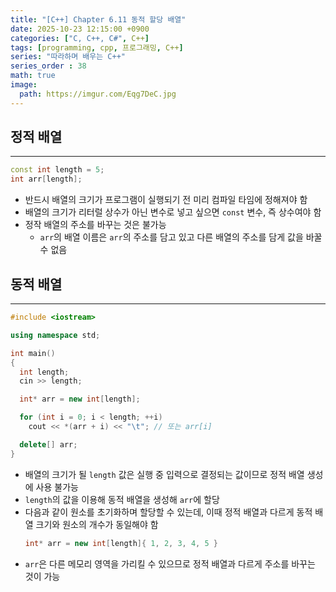 ```yaml
---
title: "[C++] Chapter 6.11 동적 할당 배열"
date: 2025-10-23 12:15:00 +0900
categories: ["C, C++, C#", C++]
tags: [programming, cpp, 프로그래밍, C++]
series: "따라하며 배우는 C++"
series_order : 38
math: true
image:
  path: https://imgur.com/Eqg7DeC.jpg
---
```


## 정적 배열

---

```cpp
const int length = 5;
int arr[length];
```

- 반드시 배열의 크기가 프로그램이 실행되기 전 미리 컴파일 타임에 정해져야 함
- 배열의 크기가 리터럴 상수가 아닌 변수로 넣고 싶으면 `const` 변수, 즉 상수여야 함
- 정작 배열의 주소를 바꾸는 것은 불가능
  - `arr`의 배열 이름은 `arr`의 주소를 담고 있고 다른 배열의 주소를 담게 값을 바꿀 수 없음

## 동적 배열

---

```cpp
#include <iostream>

using namespace std;

int main()
{
  int length;
  cin >> length;

  int* arr = new int[length];

  for (int i = 0; i < length; ++i)
    cout << *(arr + i) << "\t"; // 또는 arr[i]

  delete[] arr;
}
```

- 배열의 크기가 될 `length` 값은 실행 중 입력으로 결정되는 값이므로 정적 배열 생성에 사용 불가능
- `length`의 값을 이용해 동적 배열을 생성해 `arr`에 할당
- 다음과 같이 원소를 초기화하며 할당할 수 있는데, 이때 정적 배열과 다르게 동적 배열 크기와 원소의 개수가 동일해야 함
    ```cpp
    int* arr = new int[length]{ 1, 2, 3, 4, 5 }
    ```
- `arr`은 다른 메모리 영역을 가리킬 수 있으므로 정적 배열과 다르게 주소를 바꾸는 것이 가능
